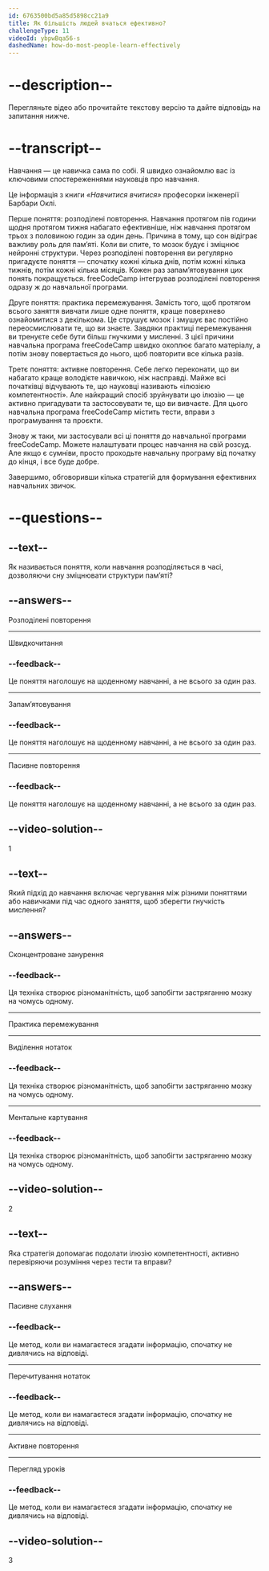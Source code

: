 ```yaml
---
id: 6763500bd5a85d5898cc21a9
title: Як більшість людей вчаться ефективно?
challengeType: 11
videoId: ybpwBqa56-s
dashedName: how-do-most-people-learn-effectively
---
```


# --description--

Перегляньте відео або прочитайте текстову версію та дайте відповідь на запитання нижче.

# --transcript--

Навчання — це навичка сама по собі. Я швидко ознайомлю вас із ключовими спостереженнями науковців про навчання.

Це інформація з книги *«Навчитися вчитися»* професорки інженерії Барбари Оклі.

Перше поняття: розподілені повторення. Навчання протягом пів години щодня протягом тижня набагато ефективніше, ніж навчання протягом трьох з половиною годин за один день. Причина в тому, що сон відіграє важливу роль для пам’яті. Коли ви спите, то мозок будує і зміцнює нейронні структури. Через розподілені повторення ви регулярно пригадуєте поняття — спочатку кожні кілька днів, потім кожні кілька тижнів, потім кожні кілька місяців. Кожен раз запам’ятовування цих понять покращується. freeCodeCamp інтегрував розподілені повторення одразу ж до навчальної програми.

Друге поняття: практика перемежування. Замість того, щоб протягом всього заняття вивчати лише одне поняття, краще поверхнево ознайомитися з декількома. Це струшує мозок і змушує вас постійно переосмислювати те, що ви знаєте. Завдяки практиці перемежування ви тренуєте себе бути більш гнучкими у мисленні. З цієї причини навчальна програма freeCodeCamp швидко охоплює багато матеріалу, а потім знову повертається до нього, щоб повторити все кілька разів.

Третє поняття: активне повторення. Себе легко переконати, що ви набагато краще володієте навичкою, ніж насправді. Майже всі початківці відчувають те, що науковці називають «ілюзією компетентності». Але найкращий спосіб зруйнувати цю ілюзію — це активно пригадувати та застосовувати те, що ви вивчаєте. Для цього навчальна програма freeCodeCamp містить тести, вправи з програмування та проєкти.

Знову ж таки, ми застосували всі ці поняття до навчальної програми freeCodeCamp. Можете налаштувати процес навчання на свій розсуд. Але якщо є сумніви, просто проходьте навчальну програму від початку до кінця, і все буде добре.

Завершимо, обговоривши кілька стратегій для формування ефективних навчальних звичок.

# --questions--

## --text--

Як називається поняття, коли навчання розподіляється в часі, дозволяючи сну зміцнювати структури пам’яті?

## --answers--

Розподілені повторення

---

Швидкочитання

### --feedback--

Це поняття наголошує на щоденному навчанні, а не всього за один раз.

---

Запам’ятовування

### --feedback--

Це поняття наголошує на щоденному навчанні, а не всього за один раз.

---

Пасивне повторення

### --feedback--

Це поняття наголошує на щоденному навчанні, а не всього за один раз.

## --video-solution--

1

## --text--

Який підхід до навчання включає чергування між різними поняттями або навичками під час одного заняття, щоб зберегти гнучкість мислення?

## --answers--

Сконцентроване занурення

### --feedback--

Ця техніка створює різноманітність, щоб запобігти застряганню мозку на чомусь одному.

---

Практика перемежування

---

Виділення нотаток

### --feedback--

Ця техніка створює різноманітність, щоб запобігти застряганню мозку на чомусь одному.

---

Ментальне картування

### --feedback--

Ця техніка створює різноманітність, щоб запобігти застряганню мозку на чомусь одному.

## --video-solution--

2

## --text--

Яка стратегія допомагає подолати ілюзію компетентності, активно перевіряючи розуміння через тести та вправи?

## --answers--

Пасивне слухання

### --feedback--

Це метод, коли ви намагаєтеся згадати інформацію, спочатку не дивлячись на відповіді.

---

Перечитування нотаток

### --feedback--

Це метод, коли ви намагаєтеся згадати інформацію, спочатку не дивлячись на відповіді.

---

Активне повторення

---

Перегляд уроків

### --feedback--

Це метод, коли ви намагаєтеся згадати інформацію, спочатку не дивлячись на відповіді.

## --video-solution--

3
